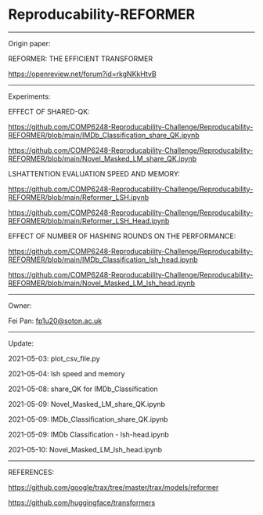# Reproducability-REFORMER

--------------------------------------------------------

Origin paper: 

REFORMER: THE EFFICIENT TRANSFORMER  

https://openreview.net/forum?id=rkgNKkHtvB

--------------------------------------------------------

Experiments:


EFFECT OF SHARED-QK:

https://github.com/COMP6248-Reproducability-Challenge/Reproducability-REFORMER/blob/main/IMDb_Classification_share_QK.ipynb

https://github.com/COMP6248-Reproducability-Challenge/Reproducability-REFORMER/blob/main/Novel_Masked_LM_share_QK.ipynb


LSHATTENTION EVALUATION SPEED AND MEMORY:


https://github.com/COMP6248-Reproducability-Challenge/Reproducability-REFORMER/blob/main/Reformer_LSH.ipynb


https://github.com/COMP6248-Reproducability-Challenge/Reproducability-REFORMER/blob/main/Reformer_LSH_Head.ipynb


EFFECT OF NUMBER OF HASHING ROUNDS ON THE PERFORMANCE:

https://github.com/COMP6248-Reproducability-Challenge/Reproducability-REFORMER/blob/main/IMDb_Classification_lsh_head.ipynb

https://github.com/COMP6248-Reproducability-Challenge/Reproducability-REFORMER/blob/main/Novel_Masked_LM_lsh_head.ipynb


--------------------------------------------------------

Owner:

Fei Pan: fp1u20@soton.ac.uk

--------------------------------------------------------

Update:

2021-05-03: plot_csv_file.py

2021-05-04: lsh speed and memory

2021-05-08: share_QK for IMDb_Classification

2021-05-09: Novel_Masked_LM_share_QK.ipynb

2021-05-09: IMDb_Classification_share_QK.ipynb

2021-05-09: IMDb Classification - lsh-head.ipynb

2021-05-10: Novel_Masked_LM_lsh_head.ipynb

--------------------------------------------------------

REFERENCES:

https://github.com/google/trax/tree/master/trax/models/reformer

https://github.com/huggingface/transformers
